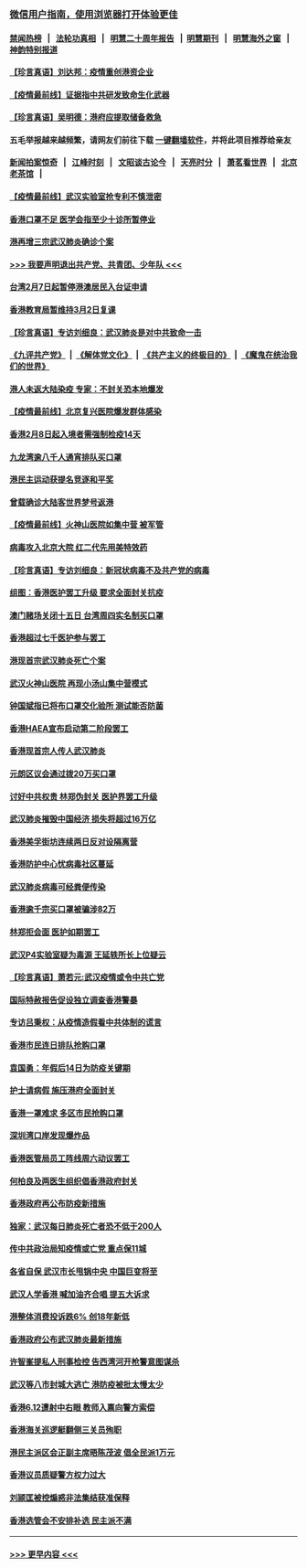 ### [微信用户指南，使用浏览器打开体验更佳](https://github.com/gfw-breaker/banned-news1/blob/master/indexes/wechat-guide.md?t=0)
#### [禁闻热榜](热点新闻.md?t=0)  &nbsp;&nbsp;|&nbsp;&nbsp; [法轮功真相](https://github.com/gfw-breaker/truth/blob/master/README.md?t=0) &nbsp;&nbsp;|&nbsp;&nbsp; [明慧二十周年报告](https://github.com/gfw-breaker/mh-reports/blob/master/README.md?t=0) &nbsp;&nbsp;|&nbsp;&nbsp;[明慧期刊](https://github.com/gfw-breaker/mh-qikan) &nbsp;&nbsp;|&nbsp;&nbsp; [明慧海外之窗](https://github.com/gfw-breaker/mh-news/blob/master/README.md?t=0) &nbsp;&nbsp;|&nbsp;&nbsp; [神韵特别报道](https://github.com/gfw-breaker/mh-news/blob/master/shenyun.md?t=0)
#### [【珍言真语】刘达邦：疫情重创港资企业](../pages/nsc415/n11854274.md?t=02100122) 
#### [【疫情最前线】证据指中共研发致命生化武器](../pages/nsc415/n11853087.md?t=02100122) 
#### [【珍言真语】吴明德：港府应提取储备救急](../pages/nsc415/n11852734.md?t=02100122) 
#### 五毛举报越来越频繁，请网友们前往下载 [一键翻墙软件](https://github.com/gfw-breaker/ssr-accounts)，并将此项目推荐给亲友
#### [新闻拍案惊奇](https://github.com/gfw-breaker/banned-news1/blob/master/pages/link4.md) &nbsp;&nbsp;|&nbsp;&nbsp; [江峰时刻](https://github.com/gfw-breaker/banned-news1/blob/master/pages/link4.md) &nbsp;&nbsp;|&nbsp;&nbsp; [文昭谈古论今](https://github.com/gfw-breaker/banned-news1/blob/master/pages/link4.md) &nbsp;&nbsp;|&nbsp;&nbsp; [天亮时分](https://github.com/gfw-breaker/banned-news1/blob/master/pages/link4.md) &nbsp;&nbsp;|&nbsp;&nbsp; [萧茗看世界](https://github.com/gfw-breaker/banned-news1/blob/master/pages/link4.md) &nbsp;&nbsp;|&nbsp;&nbsp; [北京老茶馆](https://github.com/gfw-breaker/banned-news1/blob/master/pages/link4.md) &nbsp;&nbsp;|&nbsp;&nbsp; 
#### [【疫情最前线】武汉实验室抢专利不慎泄密](../pages/nsc415/n11850310.md?t=02100122) 
#### [香港口罩不足 医学会指至少十诊所暂停业](../pages/nsc415/n11850301.md?t=02100122) 
#### [港再增三宗武汉肺炎确诊个案](../pages/nsc415/n11850328.md?t=02100122) 
#### [>>> 我要声明退出共产党、共青团、少年队 <<<](https://github.com/begood0513/goodnews/blob/master/quit/letter.md) 
#### [台湾2月7日起暂停港澳居民入台证申请](../pages/nsc415/n11850304.md?t=02100122) 
#### [香港教育局暂维持3月2日复课](../pages/nsc415/n11850260.md?t=02100122) 
#### [【珍言真语】专访刘细良：武汉肺炎是对中共致命一击](../pages/nsc415/n11849934.md?t=02100122) 
#### [《九评共产党》](https://github.com/begood0513/9ping.md/blob/master/README.md) &nbsp;|&nbsp; [《解体党文化》](../../../../jtdwh.md/blob/master/README.md)  &nbsp;|&nbsp; [《共产主义的终极目的》](../../../../gczydzjmd.md/blob/master/README.md) &nbsp;|&nbsp; [《魔鬼在统治我们的世界》](../../../../mgztzwmdsj.md/blob/master/README.md) 
#### [港人未返大陆染疫 专家：不封关恐本地爆发](../pages/nsc415/n11848021.md?t=02100122) 
#### [【疫情最前线】北京复兴医院爆发群体感染](../pages/nsc415/n11847626.md?t=02100122) 
#### [香港2月8日起入境者需强制检疫14天](../pages/nsc415/n11847658.md?t=02100122) 
#### [九龙湾逾八千人通宵排队买口罩](../pages/nsc415/n11847647.md?t=02100122) 
#### [港民主运动获提名竞逐和平奖](../pages/nsc415/n11847633.md?t=02100122) 
#### [曾载确诊大陆客世界梦号返港](../pages/nsc415/n11847608.md?t=02100122) 
#### [【疫情最前线】火神山医院如集中营 被军管](../pages/nsc415/n11847524.md?t=02100122) 
#### [病毒攻入北京大院 红二代先用美特效药](../pages/nsc415/n11847427.md?t=02100122) 
#### [【珍言真语】专访刘细良：新冠状病毒不及共产党的病毒](../pages/nsc415/n11847164.md?t=02100122) 
#### [组图：香港医护罢工升级 要求全面封关抗疫](../pages/nsc415/n11844107.md?t=02100122) 
#### [澳门赌场关闭十五日 台湾周四实名制买口罩](../pages/nsc415/n11845083.md?t=02100122) 
#### [香港超过七千医护参与罢工](../pages/nsc415/n11845051.md?t=02100122) 
#### [港现首宗武汉肺炎死亡个案](../pages/nsc415/n11844998.md?t=02100122) 
#### [武汉火神山医院 再现小汤山集中营模式](../pages/nsc415/n11844763.md?t=02100122) 
#### [钟国斌指已将布口罩交化验所 测试能否防菌](../pages/nsc415/n11842783.md?t=02100122) 
#### [香港HAEA宣布启动第二阶段罢工](../pages/nsc415/n11842723.md?t=02100122) 
#### [香港现首宗人传人武汉肺炎](../pages/nsc415/n11842766.md?t=02100122) 
#### [元朗区议会通过拨20万买口罩](../pages/nsc415/n11842754.md?t=02100122) 
#### [讨好中共权贵 林郑伪封关 医护界罢工升级](../pages/nsc415/n11842359.md?t=02100122) 
#### [武汉肺炎摧毁中国经济 损失将超过16万亿](../pages/nsc415/n11839723.md?t=02100122) 
#### [香港美孚街坊连续两日反对设隔离营](../pages/nsc415/n11839962.md?t=02100122) 
#### [香港防护中心忧病毒社区蔓延](../pages/nsc415/n11839933.md?t=02100122) 
#### [武汉肺炎病毒可经粪便传染](../pages/nsc415/n11839939.md?t=02100122) 
#### [香港逾千宗买口罩被骗涉82万](../pages/nsc415/n11839914.md?t=02100122) 
#### [林郑拒会面 医护如期罢工](../pages/nsc415/n11839892.md?t=02100122) 
#### [武汉P4实验室疑为毒源 王延轶所长上位疑云](../pages/nsc415/n11835543.md?t=02100122) 
#### [【珍言真语】萧若元:武汉疫情或令中共亡党](../pages/nsc415/n11829394.md?t=02100122) 
#### [国际特赦报告促设独立调查香港警暴](../pages/nsc415/n11833845.md?t=02100122) 
#### [专访吕秉权：从疫情造假看中共体制的谎言](../pages/nsc415/n11833813.md?t=02100122) 
#### [香港市民连日排队抢购口罩](../pages/nsc415/n11833794.md?t=02100122) 
#### [袁国勇：年假后14日为防疫关键期](../pages/nsc415/n11831088.md?t=02100122) 
#### [护士请病假 施压港府全面封关](../pages/nsc415/n11831030.md?t=02100122) 
#### [香港一罩难求 多区市民抢购口罩](../pages/nsc415/n11831002.md?t=02100122) 
#### [深圳湾口岸发现爆炸品](../pages/nsc415/n11828802.md?t=02100122) 
#### [香港医管局员工阵线周六动议罢工](../pages/nsc415/n11828762.md?t=02100122) 
#### [何柏良及两医生组织倡香港政府封关](../pages/nsc415/n11828749.md?t=02100122) 
#### [香港政府再公布防疫新措施](../pages/nsc415/n11828716.md?t=02100122) 
#### [独家：武汉每日肺炎死亡者恐不低于200人](../pages/nsc415/n11828240.md?t=02100122) 
#### [传中共政治局知疫情或亡党 重点保11城](../pages/nsc415/n11828145.md?t=02100122) 
#### [各省自保 武汉市长甩锅中央 中国巨变将至](../pages/nsc415/n11828021.md?t=02100122) 
#### [武汉人学香港 喊加油齐合唱 提五大诉求](../pages/nsc415/n11827046.md?t=02100122) 
#### [港整体消费投诉跌6% 创18年新低](../pages/nsc415/n11817280.md?t=02100122) 
#### [香港政府公布武汉肺炎最新措施](../pages/nsc415/n11817152.md?t=02100122) 
#### [许智峯提私人刑事检控 告西湾河开枪警意图谋杀](../pages/nsc415/n11817132.md?t=02100122) 
#### [武汉等八市封城大逃亡 港防疫被批太慢太少](../pages/nsc415/n11817058.md?t=02100122) 
#### [香港6.12遭射中右眼 教师入禀向警方索偿](../pages/nsc415/n11814678.md?t=02100122) 
#### [香港海关巡逻艇翻侧三关员殉职](../pages/nsc415/n11814604.md?t=02100122) 
#### [港民主派区会正副主席晤陈茂波 倡全民派1万元](../pages/nsc415/n11814582.md?t=02100122) 
#### [香港议员质疑警方权力过大](../pages/nsc415/n11814560.md?t=02100122) 
#### [刘颕匡被控煽惑非法集结获准保释](../pages/nsc415/n11811727.md?t=02100122) 
#### [香港选管会不安排补选 民主派不满](../pages/nsc415/n11811691.md?t=02100122) 

----
#### [ >>> 更早内容 <<< ](../indexes/nsc415-earlier.md)
